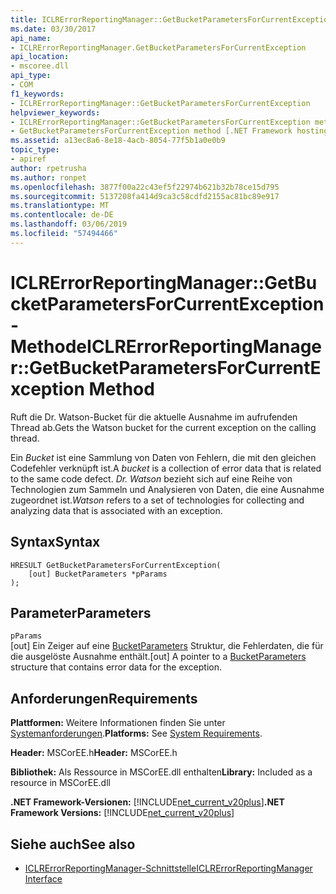 ```yaml
---
title: ICLRErrorReportingManager::GetBucketParametersForCurrentException-Methode
ms.date: 03/30/2017
api_name:
- ICLRErrorReportingManager.GetBucketParametersForCurrentException
api_location:
- mscoree.dll
api_type:
- COM
f1_keywords:
- ICLRErrorReportingManager::GetBucketParametersForCurrentException
helpviewer_keywords:
- ICLRErrorReportingManager::GetBucketParametersForCurrentException method [.NET Framework hosting]
- GetBucketParametersForCurrentException method [.NET Framework hosting]
ms.assetid: a13ec8a6-8e18-4acb-8054-77f5b1a0e0b9
topic_type:
- apiref
author: rpetrusha
ms.author: ronpet
ms.openlocfilehash: 3877f00a22c43ef5f22974b621b32b78ce15d795
ms.sourcegitcommit: 5137208fa414d9ca3c58cdfd2155ac81bc89e917
ms.translationtype: MT
ms.contentlocale: de-DE
ms.lasthandoff: 03/06/2019
ms.locfileid: "57494466"
---
```

# <a name="iclrerrorreportingmanagergetbucketparametersforcurrentexception-method"></a><span data-ttu-id="09c97-102">ICLRErrorReportingManager::GetBucketParametersForCurrentException-Methode</span><span class="sxs-lookup"><span data-stu-id="09c97-102">ICLRErrorReportingManager::GetBucketParametersForCurrentException Method</span></span>
<span data-ttu-id="09c97-103">Ruft die Dr. Watson-Bucket für die aktuelle Ausnahme im aufrufenden Thread ab.</span><span class="sxs-lookup"><span data-stu-id="09c97-103">Gets the Watson bucket for the current exception on the calling thread.</span></span>  
  
 <span data-ttu-id="09c97-104">Ein *Bucket* ist eine Sammlung von Daten von Fehlern, die mit den gleichen Codefehler verknüpft ist.</span><span class="sxs-lookup"><span data-stu-id="09c97-104">A *bucket* is a collection of error data that is related to the same code defect.</span></span> <span data-ttu-id="09c97-105">*Dr. Watson* bezieht sich auf eine Reihe von Technologien zum Sammeln und Analysieren von Daten, die eine Ausnahme zugeordnet ist.</span><span class="sxs-lookup"><span data-stu-id="09c97-105">*Watson* refers to a set of technologies for collecting and analyzing data that is associated with an exception.</span></span>  
  
## <a name="syntax"></a><span data-ttu-id="09c97-106">Syntax</span><span class="sxs-lookup"><span data-stu-id="09c97-106">Syntax</span></span>  
  
```  
HRESULT GetBucketParametersForCurrentException(  
    [out] BucketParameters *pParams  
);  
```  
  
## <a name="parameters"></a><span data-ttu-id="09c97-107">Parameter</span><span class="sxs-lookup"><span data-stu-id="09c97-107">Parameters</span></span>  
 `pParams`  
 <span data-ttu-id="09c97-108">[out] Ein Zeiger auf eine [BucketParameters](../../../../docs/framework/unmanaged-api/hosting/bucketparameters-structure.md) Struktur, die Fehlerdaten, die für die ausgelöste Ausnahme enthält.</span><span class="sxs-lookup"><span data-stu-id="09c97-108">[out] A pointer to a [BucketParameters](../../../../docs/framework/unmanaged-api/hosting/bucketparameters-structure.md) structure that contains error data for the exception.</span></span>  
  
## <a name="requirements"></a><span data-ttu-id="09c97-109">Anforderungen</span><span class="sxs-lookup"><span data-stu-id="09c97-109">Requirements</span></span>  
 <span data-ttu-id="09c97-110">**Plattformen:** Weitere Informationen finden Sie unter [Systemanforderungen](../../../../docs/framework/get-started/system-requirements.md).</span><span class="sxs-lookup"><span data-stu-id="09c97-110">**Platforms:** See [System Requirements](../../../../docs/framework/get-started/system-requirements.md).</span></span>  
  
 <span data-ttu-id="09c97-111">**Header:** MSCorEE.h</span><span class="sxs-lookup"><span data-stu-id="09c97-111">**Header:** MSCorEE.h</span></span>  
  
 <span data-ttu-id="09c97-112">**Bibliothek:** Als Ressource in MSCorEE.dll enthalten</span><span class="sxs-lookup"><span data-stu-id="09c97-112">**Library:** Included as a resource in MSCorEE.dll</span></span>  
  
 <span data-ttu-id="09c97-113">**.NET Framework-Versionen:** [!INCLUDE[net_current_v20plus](../../../../includes/net-current-v20plus-md.md)]</span><span class="sxs-lookup"><span data-stu-id="09c97-113">**.NET Framework Versions:** [!INCLUDE[net_current_v20plus](../../../../includes/net-current-v20plus-md.md)]</span></span>  
  
## <a name="see-also"></a><span data-ttu-id="09c97-114">Siehe auch</span><span class="sxs-lookup"><span data-stu-id="09c97-114">See also</span></span>
- [<span data-ttu-id="09c97-115">ICLRErrorReportingManager-Schnittstelle</span><span class="sxs-lookup"><span data-stu-id="09c97-115">ICLRErrorReportingManager Interface</span></span>](../../../../docs/framework/unmanaged-api/hosting/iclrerrorreportingmanager-interface.md)
